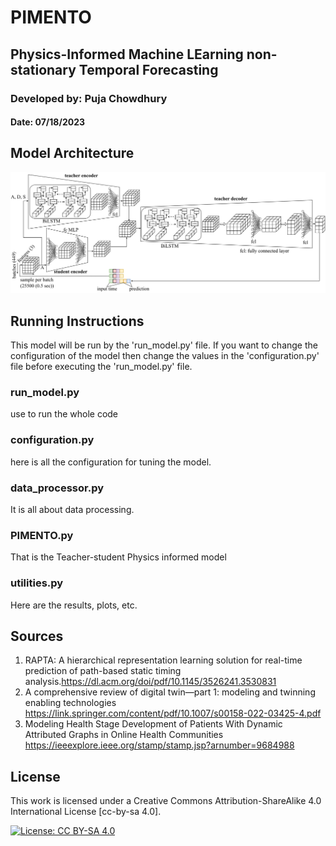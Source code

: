 # PIMENTO
## Physics-Informed Machine LEarning non-stationary Temporal Forecasting
### Developed by: Puja Chowdhury
#### Date: 07/18/2023

## Model Architecture
![plot](./PIMENTO.png)


## Running Instructions
This model will be run by the 'run_model.py' file.
If you want to change the configuration of the model then change the values in the 'configuration.py' file before executing the 'run_model.py' file.

### run_model.py
 use to run the whole code
### configuration.py
 here is all the configuration for tuning the model.
### data_processor.py
 It is all about data processing.
### PIMENTO.py
 That is the Teacher-student Physics informed model
### utilities.py


 Here are the results, plots, etc.
## Sources
 1. RAPTA: A hierarchical representation learning solution for real-time prediction of path-based static timing analysis.https://dl.acm.org/doi/pdf/10.1145/3526241.3530831
 2. A comprehensive review of digital twin—part 1: modeling and twinning enabling technologies https://link.springer.com/content/pdf/10.1007/s00158-022-03425-4.pdf
 3. Modeling Health Stage Development of Patients With Dynamic Attributed Graphs in Online Health Communities
https://ieeexplore.ieee.org/stamp/stamp.jsp?arnumber=9684988

## License
This work is licensed under a Creative Commons Attribution-ShareAlike 4.0 International License [cc-by-sa 4.0].

[![License: CC BY-SA 4.0](https://img.shields.io/badge/License-CC_BY--SA_4.0-lightgrey.svg)](https://creativecommons.org/licenses/by-sa/4.0/)

